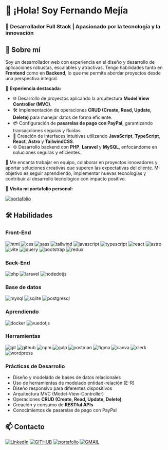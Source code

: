 # 👋 ¡Hola! Soy **Fernando Mejía**  
### 🌟 Desarrollador Full Stack | Apasionado por la tecnología y la innovación  

## 🌟 Sobre mí  

Soy un desarrollador web con experiencia en el diseño y desarrollo de aplicaciones robustas, escalables y atractivas. Tengo habilidades tanto en **Frontend** como en **Backend**, lo que me permite abordar proyectos desde una perspectiva integral.  

📌 **Experiencia destacada:**  
- 🌐 Desarrollo de proyectos aplicando la arquitectura **Model View Controller (MVC)**.  
- 🛠️ Implementación de operaciones **CRUD (Create, Read, Update, Delete)** para manejar datos de forma eficiente.  
- 💳 Configuración de **pasarelas de pago con PayPal**, garantizando transacciones seguras y fluidas.  
- 🎨 Creación de interfaces intuitivas utilizando **JavaScript**, **TypeScript**, **React**, **Astro** y **TailwindCSS**.  
- ⚙️ Desarrollo backend con **PHP**, **Laravel** y **MySQL**, enfocándome en soluciones seguras y eficientes.  

🤝 Me encanta trabajar en equipo, colaborar en proyectos innovadores y aportar soluciones creativas que superen las expectativas del cliente. Mi objetivo es seguir aprendiendo, implementar nuevas tecnologías y contribuir al desarrollo tecnológico con impacto positivo.  

🔗 **Visita mi portafolio personal:**  

[![portafolio](https://img.shields.io/static/v1?message=portafolio&logo=devbox&label=&color=071D49&logoColor=white&labelColor=&style=for-the-badge)](https://fercode.netlify.app/)

## 🛠️ Habilidades  

### Front-End
<div align="left">

![html](https://img.shields.io/static/v1?message=HTML&logo=html5&label=&color=E34F26&logoColor=white&labelColor=&style=for-the-badge)
![css](https://img.shields.io/static/v1?message=css&logo=css&label=&color=663399&logoColor=white&labelColor=&style=for-the-badge)
![sass](https://img.shields.io/static/v1?message=sass&logo=css&label=&color=CC6699&logoColor=white&labelColor=&style=for-the-badge)
![tailwind](https://img.shields.io/static/v1?message=tailwindCSS&logo=tailwindcss&label=&color=06B6D4&logoColor=white&labelColor=&style=for-the-badge)
![javascript](https://img.shields.io/static/v1?message=javascript&logo=javascript&label=&color=F7DF1E&logoColor=black&labelColor=&style=for-the-badge)
![typescript](https://img.shields.io/static/v1?message=typescript&logo=typescript&label=&color=3178C6&logoColor=white&labelColor=&style=for-the-badge)
![react](https://img.shields.io/static/v1?message=react&logo=react&label=&color=61DAFB&logoColor=black&labelColor=&style=for-the-badge)
![astro](https://img.shields.io/static/v1?message=astro&logo=astro&label=&color=BC52EE&logoColor=white&labelColor=&style=for-the-badge)
![vite](https://img.shields.io/static/v1?message=vite&logo=vite&label=&color=646CFF&logoColor=white&labelColor=&style=for-the-badge)
![jquery](https://img.shields.io/static/v1?message=jquery&logo=jquery&label=&color=0769AD&logoColor=white&labelColor=&style=for-the-badge)
![bootstrap](https://img.shields.io/static/v1?message=bootstrap&logo=bootstrap&label=&color=7952B3&logoColor=white&labelColor=&style=for-the-badge)
![redux](https://img.shields.io/static/v1?message=redux&logo=redux&label=&color=764ABC&logoColor=white&labelColor=&style=for-the-badge)

</div>

### Back-End
<div align="left">

![php](https://img.shields.io/static/v1?message=php&logo=php&label=&color=777BB4&logoColor=white&labelColor=&style=for-the-badge)
![laravel](https://img.shields.io/static/v1?message=laravel&logo=laravel&label=&color=FF2D20&logoColor=white&labelColor=&style=for-the-badge)
![nodedotjs](https://img.shields.io/static/v1?message=node&logo=nodedotjs&label=&color=5FA04E&logoColor=white&labelColor=&style=for-the-badge)

</div>

### Base de datos
<div align="left">

![mysql](https://img.shields.io/static/v1?message=mysql&logo=mysql&label=&color=4479A1&logoColor=white&labelColor=&style=for-the-badge)
![sqlite](https://img.shields.io/static/v1?message=sqlite&logo=sqlite&label=&color=003B57&logoColor=white&labelColor=&style=for-the-badge)
![postgresql](https://img.shields.io/static/v1?message=postgresql&logo=postgresql&label=&color=4169E1&logoColor=white&labelColor=&style=for-the-badge)

</div>

### Aprendiendo
<div align="left">
  
![docker](https://img.shields.io/static/v1?message=docker&logo=docker&label=&color=2496ED&logoColor=white&labelColor=&style=for-the-badge)
![vuedotjs](https://img.shields.io/static/v1?message=vuejs&logo=vuedotjs&label=&color=4FC08D&logoColor=white&labelColor=&style=for-the-badge)


</div>  

### Herramientas
<div align="left">
  
![git](https://img.shields.io/static/v1?message=git&logo=git&label=&color=F05032&logoColor=white&labelColor=&style=for-the-badge)
![github](https://img.shields.io/static/v1?message=github&logo=github&label=&color=181717&logoColor=white&labelColor=&style=for-the-badge)
![npm](https://img.shields.io/static/v1?message=npm&logo=npm&label=&color=CB3837&logoColor=white&labelColor=&style=for-the-badge)
![gulp](https://img.shields.io/static/v1?message=gulp&logo=gulp&label=&color=CF4647&logoColor=white&labelColor=&style=for-the-badge)
![postman](https://img.shields.io/static/v1?message=postman&logo=postman&label=&color=FF6C37&logoColor=white&labelColor=&style=for-the-badge)
![figma](https://img.shields.io/static/v1?message=figma&logo=figma&label=&color=F24E1E&logoColor=white&labelColor=&style=for-the-badge)
![canva](https://img.shields.io/static/v1?message=canva&logo=canva&label=&color=00C4CC&logoColor=white&labelColor=&style=for-the-badge)
![clerk](https://img.shields.io/static/v1?message=clerk&logo=clerk&label=&color=6C47FF&logoColor=white&labelColor=&style=for-the-badge)
![wordpress](https://img.shields.io/static/v1?message=wordpress&logo=wordpress&label=&color=21759B&logoColor=white&labelColor=&style=for-the-badge)

</div>

### **Prácticas de Desarrollo**  
- Diseño y modelado de bases de datos relacionales  
- Uso de herramientas de modelado entidad-relación (E-R)  
- Diseño responsivo para diferentes dispositivos  
- Arquitectura MVC (Model-View-Controller)  
- Operaciones **CRUD (Create, Read, Update, Delete)**  
- Creación y consumo de **RESTful APIs**  
- Conocimientos de pasarelas de pago con PayPal

## 📫 Contacto 

<div align="left">

[![LinkedIn](https://img.shields.io/static/v1?message=LinkedIn&logo=readdotcv&label=&color=0077B5&logoColor=white&labelColor=&style=for-the-badge)](https://www.linkedin.com/in/fernando-mejía-866a4b363)
[![GITHUB](https://img.shields.io/static/v1?message=GITHUB&logo=Github&label=&color=22262A&logoColor=white&labelColor=&style=for-the-badge)](https://github.com/FernadoCodeDev)
[![portafolio](https://img.shields.io/static/v1?message=portafolio&logo=devbox&label=&color=071D49&logoColor=white&labelColor=&style=for-the-badge)](https://fercode.netlify.app/)
[![GMAIL](https://img.shields.io/static/v1?message=GMAIL&logo=gmail&label=&color=EA4335&logoColor=white&labelColor=&style=for-the-badge)](mailto:fernandomejiadev@gmail.com)

</div>
